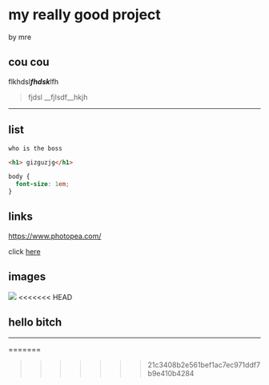 # my really good project
by mre

## cou cou
flkhdsl***fhdsk***lfh<br>
 > fjdsl __fjlsdf__hkjh
 ---
 ## list

```
who is the boss 
```
```html
<h1> gizguzjg</h1> 
```
```css
body {
  font-size: 1em;
}
```
## links
 https://www.photopea.com/

click [here](https://www.photopea.com/
)

## images
![](https://media.wired.com/photos/5a595516f11e325008172bcb/master/pass/BabyGlimpseBaby-640504936.jpg)
<<<<<<< HEAD

hello bitch 
------
_________
=======
>>>>>>> 21c3408b2e561bef1ac7ec971ddf7b9e410b4284
